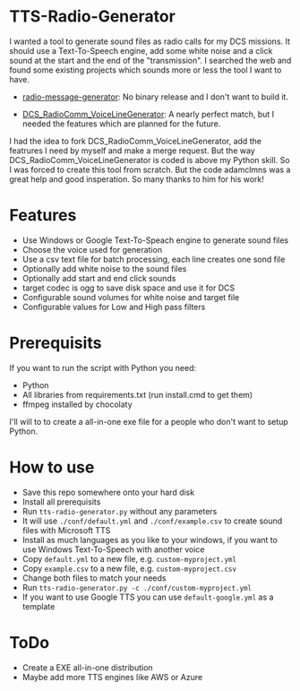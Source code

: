 # TTS-Radio-Generator

I wanted a tool to generate sound files as radio calls for my DCS missions.
It should use a Text-To-Speech engine, add some white noise and a click sound at the start and the end of the "transmission".
I searched the web and found some existing projects which sounds more or less the tool I want to have.

- [radio-message-generator][1]:
    No binary release and I don't want to build it.

- [DCS_RadioComm_VoiceLineGenerator][2]:
    A nearly perfect match, but I needed the features which are planned for the future.

I had the idea to fork DCS_RadioComm_VoiceLineGenerator, add the featrures I need by myself and make a merge request.
But the way DCS_RadioComm_VoiceLineGenerator is coded is above my Python skill. So I was forced to create this tool from scratch.
But the code adamclmns was a great help and good insperation. So many thanks to him for his work!

# Features

- Use Windows or Google Text-To-Speach engine to generate sound files
- Choose the voice used for generation
- Use a csv text file for batch processing, each line creates one sond file
- Optionally add white noise to the sound files
- Optionally add start and end click sounds
- target codec is ogg to save disk space and use it for DCS
- Configurable sound volumes for white noise and target file
- Configurable values for Low and High pass filters

# Prerequisits

If you want to run the script with Python you need:

- Python
- All libraries from requirements.txt (run install.cmd to get them)
- ffmpeg installed by chocolaty

I'll will to to create a all-in-one exe file for a people who don't want to setup Python.

# How to use

- Save this repo somewhere onto your hard disk
- Install all prerequisits
- Run `tts-radio-generator.py` without any parameters
- It will use `./conf/default.yml` and `./conf/example.csv` to create sound files with Microsoft TTS
- Install as much languages as you like to your windows, if you want to use Windows Text-To-Speech with another voice
- Copy `default.yml` to a new file, e.g. `custom-myproject.yml`
- Copy `example.csv` to a new file, e.g. `custom-myproject.csv`
- Change both files to match your needs
- Run `tts-radio-generator.py -c ./conf/custom-myproject.yml`
- If you want to use Google TTS you can use `default-google.yml` as a template

# ToDo

- Create a EXE all-in-one distribution
- Maybe add more TTS engines like AWS or Azure

[1]: <https://github.com/akaAgar/radio-message-generator>
[2]: <https://github.com/adamclmns/DCS_RadioComm_VoiceLineGenerator>
